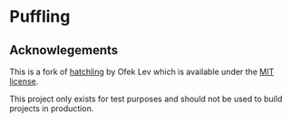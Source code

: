 # Puffling

## Acknowlegements

This is a fork of [hatchling](https://github.com/pypa/hatch/tree/master/backend) by Ofek Lev which is available under the [MIT license](https://github.com/pypa/hatch/blob/a5f62c2f298e7da39f1ca19877a362e8e97c2c24/backend/LICENSE.txt).

This project only exists for test purposes and should not be used to build projects in production.